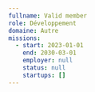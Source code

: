 ```yaml
---
fullname: Valid member
role: Développement
domaine: Autre
missions:
  - start: 2023-01-01
    end: 2030-03-01
    employer: null
    status: null
    startups: []
---
```

